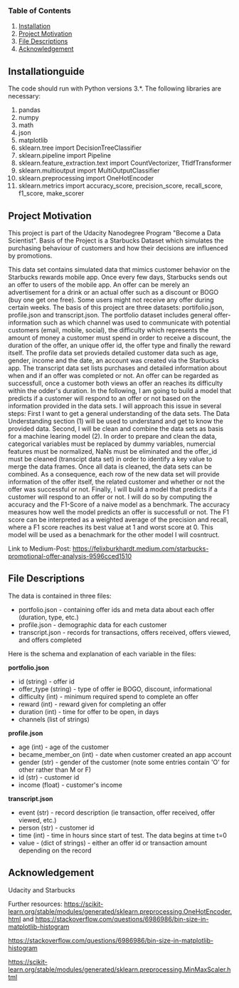 

### Table of Contents

1. [Installation](#installation)
2. [Project Motivation](#motivation)
3. [File Descriptions](#files)
4. [Acknowledgement](#acknowledgement)


## Installationguide <a name="installation"></a>

The code should run with Python versions 3.*. The following libraries are necessary:


1. pandas
2. numpy
3. math
4. json
5. matplotlib
6. sklearn.tree import DecisionTreeClassifier
7. sklearn.pipeline import Pipeline
8. sklearn.feature_extraction.text import CountVectorizer, TfidfTransformer
9. sklearn.multioutput import MultiOutputClassifier
10. sklearn.preprocessing import OneHotEncoder
11. sklearn.metrics import accuracy_score, precision_score, recall_score, f1_score, make_scorer

## Project Motivation<a name="motivation"></a>

This project is part of the Udacity Nanodegree Program "Become a Data Scientist". Basis of the Project is a Starbucks Dataset which simulates the purchasing behaviour of customers and how their decisions are influenced by promotions.

This data set contains simulated data that mimics customer behavior on the Starbucks rewards mobile app. Once every few days, Starbucks sends out an offer to users of the mobile app. An offer can be merely an advertisement for a drink or an actual offer such as a discount or BOGO (buy one get one free). Some users might not receive any offer during certain weeks.
The basis of this project are three datasets: portifolio.json, profile.json and transcript.json.
The portfolio dataset includes general offer-information such as which channel was used to communicate with potential customers (email, mobile, social), the difficulty which represents the amount of money a customer must spend in order to receive a discount, the duration of the offer, an unique offer id, the offer type and finally the reward itself.
The profile data set provieds detailed customer data such as age, gender, income and the date, an account was created via the Starbucks app.
The transcript data set lists purchases and detailed information about when and if an offer was completed or not. An offer can be regarded as successfull, once a customer both views an offer an reaches its difficulty within the odder's duration.
In the following, I am going to build a model that predicts if a customer will respond to an offer or not based on the information provided in the data sets. I will approach this issue in several steps: First I want to get a general understanding of the data sets. The Data Understanding section (1) will be used to understand and get to know the provided data. Second, I will be clean and combine the data sets as basis for a machine learing model (2). In order to prepare and clean the data, categorical variables must be replaced by dummy variables, numercial features must be normalized, NaNs must be eliminated and the offer_id must be cleaned (transcipt data set) in order to identify a key value to merge the data frames. Once all data is cleaned, the data sets can be combined. As a consequence, each row of the new data set will provide information of the offer itself, the related customer and whether or not the offer was successful or not.
Finally, I will build a model that predicts if a customer will respond to an offer or not. I will do so by computing the accuracy and the F1-Score of a naive model as a benchmark. The accuracy measures how well the model predicts an offer is successfull or not. The F1 score can be interpreted as a weighted average of the precision and recall, where a F1 score reaches its best value at 1 and worst score at 0. This model will be used as a benachmark for the other model I will cosntruct.

Link to Medium-Post: https://felixburkhardt.medium.com/starbucks-promotional-offer-analysis-9596cced1510

## File Descriptions <a name="files"></a>

The data is contained in three files:

* portfolio.json - containing offer ids and meta data about each offer (duration, type, etc.)
* profile.json - demographic data for each customer
* transcript.json - records for transactions, offers received, offers viewed, and offers completed

Here is the schema and explanation of each variable in the files:

**portfolio.json**
* id (string) - offer id
* offer_type (string) - type of offer ie BOGO, discount, informational
* difficulty (int) - minimum required spend to complete an offer
* reward (int) - reward given for completing an offer
* duration (int) - time for offer to be open, in days
* channels (list of strings)

**profile.json**
* age (int) - age of the customer
* became_member_on (int) - date when customer created an app account
* gender (str) - gender of the customer (note some entries contain 'O' for other rather than M or F)
* id (str) - customer id
* income (float) - customer's income

**transcript.json**
* event (str) - record description (ie transaction, offer received, offer viewed, etc.)
* person (str) - customer id
* time (int) - time in hours since start of test. The data begins at time t=0
* value - (dict of strings) - either an offer id or transaction amount depending on the record

## Acknowledgement <a name="acknowledgement"></a>
Udacity and Starbucks

Further resources:
https://scikit-learn.org/stable/modules/generated/sklearn.preprocessing.OneHotEncoder.html and https://stackoverflow.com/questions/6986986/bin-size-in-matplotlib-histogram

https://stackoverflow.com/questions/6986986/bin-size-in-matplotlib-histogram

https://scikit-learn.org/stable/modules/generated/sklearn.preprocessing.MinMaxScaler.html
